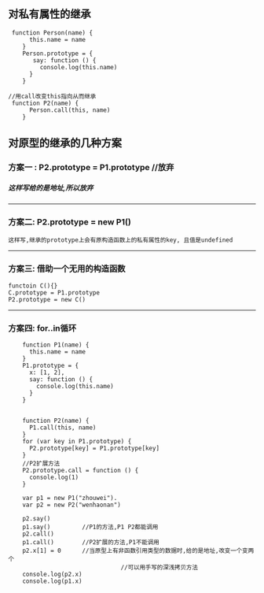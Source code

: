 ## 对私有属性的继承
```
 function Person(name) {
      this.name = name
    }
    Person.prototype = {
       say: function () {
         console.log(this.name)
      }
    }

//用call改变this指向从而继承
 function P2(name) {
      Person.call(this, name)
    }
```


## 对原型的继承的几种方案
### 方案一 : P2.prototype = P1.prototype  //放弃
##### 这样写给的是地址,所以放弃
---

### 方案二: P2.prototype = new P1()
```
这样写,继承的prototype上会有原构造函数上的私有属性的key, 且值是undefined
```
---

### 方案三: 借助一个无用的构造函数
```
functoin C(){}
C.prototype = P1.prototype
P2.prototype = new C()
```
---

### 方案四: for..in循环
```
    function P1(name) {
      this.name = name
    }
    P1.prototype = {
      x: [1, 2],
      say: function () {
        console.log(this.name)
      }
    }


    function P2(name) {
      P1.call(this, name)
    }
    for (var key in P1.prototype) {
      P2.prototype[key] = P1.prototype[key]
    }
    //P2扩展方法
    P2.prototype.call = function () {
      console.log(1)
    }
    
    var p1 = new P1("zhouwei").
    var p2 = new P2("wenhaonan")

    p2.say()       
    p1.say()         //P1的方法,P1 P2都能调用
    p2.call()        
    p1.call()        //P2扩展的方法,P1不能调用
    p2.x[1] = 0      //当原型上有非函数引用类型的数据时,给的是地址,改变一个变两个
                                //可以用手写的深浅拷贝方法
    console.log(p2.x)
    console.log(p1.x)
```